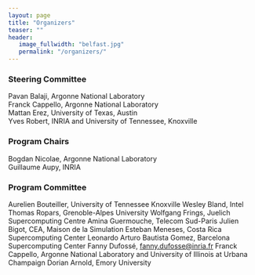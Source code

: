 ```yaml
---
layout: page
title: "Organizers"
teaser: ""
header:
   image_fullwidth: "belfast.jpg"
   permalink: "/organizers/"
---
```


<h3>Steering Committee </h3>
Pavan Balaji, Argonne National Laboratory<br>
Franck Cappello, Argonne National Laboratory<br>
Mattan Erez, University of Texas, Austin<br>
Yves Robert, INRIA and University of Tennessee, Knoxville

<h3>Program Chairs </h3>

Bogdan Nicolae, Argonne National Laboratory<br>
Guillaume Aupy, INRIA

<h3>Program Committee </h3>

Aurelien Bouteiller, University of Tennessee Knoxville
Wesley Bland, Intel
Thomas Ropars, Grenoble-Alpes University
Wolfgang Frings, Juelich Supercomputing Centre
Amina Guermouche, Telecom Sud-Paris
Julien Bigot, CEA, Maison de la Simulation
Esteban Meneses, Costa Rica Supercomputing Center
Leonardo Arturo Bautista Gomez, Barcelona Supercomputing Center
Fanny Dufossé, fanny.dufosse@inria.fr
Franck Cappello, Argonne National Laboratory and University of Illinois at Urbana Champaign
Dorian Arnold, Emory University
